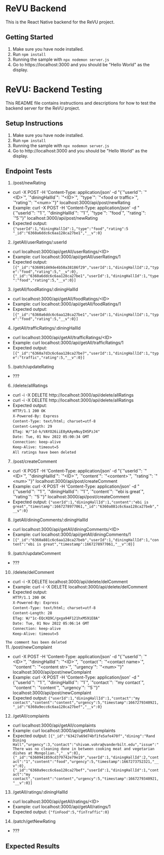 # ReVU Backend
This is the React Native backend for the ReVU project.

## Getting Started
1. Make sure you have node installed.
2. Run `npm install`
4. Running the sample with `npx nodemon server.js`
5. Go to https://localhost:3000 and you should be "Hello World" as the display.

# ReVU: Backend Testing
This README file contains instructions and descriptions for how to test the backend server for the ReVU project.

## Setup Instructions
1. Make sure you have node installed.
2. Run `npm install`
4. Running the sample with `npx nodemon server.js`
5. Go to http://localhost:3000 and you should be "Hello World" as the display.

## Endpoint Tests
1. /post/newRating
* curl -X POST -H 'Content-Type: application/json' -d "{\`"userId\`": \`"\<ID\>\`", \`"diningHallId\`": \`"\<ID\>\`", \`"type\`": \`"\<food or traffic\>\`", \`"rating\`": \`"\<num\>\`"}" localhost:3000/api/post/newRating
* Example: curl -X POST -H 'Content-Type: application/json' -d "{\`"userId\`": \`"1\`", \`"diningHallId\`": \`"1\`", \`"type\`": \`"food\`", \`"rating\`": \`"5\`"}" localhost:3000/api/post/newRating
* Expected output: `{"userId":1,"diningHallId":1,"type":"food","rating":5 "_id":"6360a6ddc6c6aa128ca27be1","__v":0}`
2. /getAll/userRatings/:userId
* curl localhost:3000/api/getAll/userRatings/\<ID\>
* Example: curl localhost:3000/api/getAll/userRatings/1
* Expected output: `[{"_id":"636091d49de4b50a38186f29","userId":1,"diningHallId":2,"type":"food","rating":5,"__v":0},{"_id":"6360a6ddc6c6aa128ca27be1","userId":1,"diningHallId":1,"type":"food","rating":5,"__v":0}]`
3. /getAll/foodRatings/:diningHallId
* curl localhost:3000/api/getAll/foodRatings/\<ID\>
* Example: curl localhost:3000/api/getAll/foodRatings/1
* Expected output: `[{"_id":"6360a6ddc6c6aa128ca27be1","userId":1,"diningHallId":1,"type":"food","rating":5,"__v":0}]`
4. /getAll/trafficRatings/:diningHallId
* curl localhost:3000/api/getAll/trafficRatings/\<ID\>
* Example: curl localhost:3000/api/getAll/trafficRatings/1
* Expected output: `[{"_id":"6360a7d3c6c6aa128ca27be7","userId":1,"diningHallId":1,"type":"traffic","rating":5,"__v":0}]`
5. /patch/updateRating
* ???
6. /delete/allRatings
* curl -i -X DELETE http://localhost:3000/api/delete/allRatings
* curl -i -X DELETE http://localhost:3000/api/delete/allRatings
* Expected output: </br>
`HTTP/1.1 200 OK` </br>
`X-Powered-By: Express` </br>
`Content-Type: text/html; charset=utf-8` </br>
`Content-Length: 29` </br>
`ETag: W/"1d-k/VAYO26iiE8yKAymNuyIH5PzJ4"` </br>
`Date: Tue, 01 Nov 2022 05:00:34 GMT` </br>
`Connection: keep-alive` </br>
`Keep-Alive: timeout=5` </br>
`All ratings have been deleted` </br>
7. /post/createComment
* curl -X POST -H 'Content-Type: application/json' -d "{\`"userId\`": \`"\<ID\>\`", \`"diningHallId\`": \`"\<ID\>\`", \`"content\`": \`"\<content\>\`", \`"rating\`": \`"\<num\>\`"}" localhost:3000/api/post/createComment
* Example: curl -X POST -H 'Content-Type: application/json' -d "{\`"userId\`": \`"1\`", \`"diningHallId\`": \`"1\`", \`"content\`": \`"ebi is great\`", \`"rating\`": \`"5\`"}" localhost:3000/api/post/createComment
* Expected output: `{"userId":1,"diningHallId":1,"content":"ebi is great","timestamp":1667278977061,"_id":"6360a881c6c6aa128ca27beb","__v":0}`
8. /getAll/diningComments/:diningHallId
* curl localhost:3000/api/getAll/diningComments/\<ID\>
* Example: curl localhost:3000/api/getAll/diningComments/1
* `[{"_id":"6360a881c6c6aa128ca27beb","userId":1,"diningHallId":1,"content":"ebi is great","timestamp":1667278977061,"__v":0}]`
9. /patch/updateComment
* ???
10. /delete/delComment
* curl -i -X DELETE localhost:3000/api/delete/delComment
* Example: curl -i -X DELETE localhost:3000/api/delete/delComment
* Expected output: </br>
`HTTP/1.1 200 OK` </br>
`X-Powered-By: Express` </br>
`Content-Type: text/html; charset=utf-8` </br>
`Content-Length: 28` </br>
`ETag: W/"1c-EQcXQ9C/gxga94F121hxMS91E8A"` </br>
`Date: Tue, 01 Nov 2022 05:06:14 GMT` </br>
`Connection: keep-alive` </br>
`Keep-Alive: timeout=5` </br>

`The comment has been deleted` </br>
11. /post/newComplaint
* curl -X POST -H 'Content-Type: application/json' -d "{\`"userId\`": \`"\<ID\>\`", \`"diningHallId\`": \`"\<ID\>\`", \`"contact\`": \`"\<contact name\>\`", \`"content\`": \`"\<content str\>\`", \`"urgency\`": \`"\<num\>\`"}" localhost:3000/api/post/newComplaint
* Example: curl -X POST -H 'Content-Type: application/json' -d "{\`"userId\`": \`"1\`", \`"diningHallId\`": \`"1\`", \`"contact\`": \`"my contact\`", \`"content\`": \`"content\`", \`"urgency\`": \`"5\`"}" localhost:3000/api/post/newComplaint
* Expected output: `{"userId":1,"diningHallId":1,"contact":"my contact","content":"content","urgency":5,"timestamp":1667279340921,"_id":"6360a9ecc6c6aa128ca27bef","__v":0}`
12. /getAll/complaints
* curl localhost:3000/api/getAll/complaints
* Example: curl localhost:3000/api/getAll/complaints
* Expected output: `[{"_id":"63427a69d74bf1fe5afe470f","dining":"Rand Dining Hall","urgency":3,"contact":"shivam.vohra@vanderbilt.edu","issue":"There was no cleaning done in between cooking meat and vegetarian dishes at Mongolian.","__v":0},{"_id":"6360941859cd379742e79e19","userId":1,"diningHallId":2,"contact":"1","content":"food","urgency":5,"timestamp":1667273752321,"__v":0},{"_id":"6360a9ecc6c6aa128ca27bef","userId":1,"diningHallId":1,"contact":"my contact","content":"content","urgency":5,"timestamp":1667279340921,"__v":0}]`
13. /getAll/ratings/:diningHallId
* curl localhost:3000/api/getAll/ratings/\<ID\>
* Example: curl localhost:3000/api/getAll/ratings/1
* Expected output: `{"finFood":5,"finTraffic":0}`
14. /patch/getNewRating
* ???


## Expected Results




